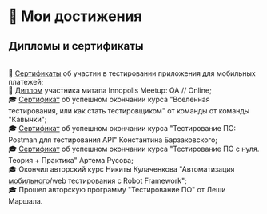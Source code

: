 # 🌟 Мои достижения

## Дипломы и сертификаты
<br>📑 [Сертификаты](https://drive.google.com/drive/folders/1ThQPUZPif_4ShejSAgwnwjsRIM9kOzh9?usp=sharing) об участии в тестировании приложения для мобильных платежей;
<br>📑 [Диплом](https://drive.google.com/file/d/14Qy8G86I-2sMruIVrX5uzlVeeO7pVV3y/view?usp=sharing) участника митапа Innopolis Meetup: QA // Online;
<br>🎓 [Сертификат](https://stepik.org/cert/2416172) об успешном окончании курса "Вселенная тестирования, или как стать тестировщиком" от команды от команды "Кавычки";
<br>🎓 [Сертификат](https://stepik.org/cert/2409913) об успешном окончании курса "Тестирование ПО: Postman для тестирования API" Константина Барзаковского;
<br>🎓 [Сертификат](https://stepik.org/cert/2394432) об успешном окончании курса "Тестирование ПО с нуля. Теория + Практика" Артема Русова;
<br>🎓 Окончил авторский курс Никиты Кулаченкова "Автоматизация [мобильного](https://stepik.org/cert/2587329)/web тестирования с Robot Framework";
<br>🎓 Прошел авторскую программу "Тестирование ПО" от Леши Маршала.
